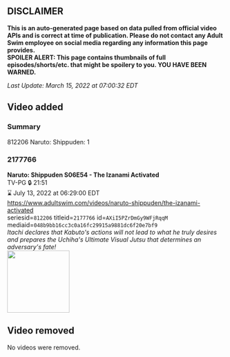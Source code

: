 ## DISCLAIMER
**This is an auto-generated page based on data pulled from official video APIs and is correct at time of publication. Please do not contact any Adult Swim employee on social media regarding any information this page provides.**  
**SPOILER ALERT: This page contains thumbnails of full episodes/shorts/etc. that might be spoilery to you. YOU HAVE BEEN WARNED.**  

_Last Update: March 15, 2022 at 07:00:32 EDT_
## Video added
### Summary
812206 Naruto: Shippuden: 1  
### 2177766
**Naruto: Shippuden S06E54 - The Izanami Activated**  
TV-PG 🔒 21:51  
⌛ July 13, 2022 at 06:29:00 EDT  
https://www.adultswim.com/videos/naruto-shippuden/the-izanami-activated  
seriesid=`812206` titleid=`2177766` id=`AXiI5PZrDmGy9WFjRqqM` mediaid=`048b9bb16cc3c0a16fc29915a9881dc6f20e7bf9`  
_Itachi declares that Kabuto's actions will not lead to what he truly desires and prepares the Uchiha's Ultimate Visual Jutsu that determines an adversary's fate!_  
<a href="https://media.cdn.adultswim.com/uploads/20210331/thumbnails/2_213311126471-narutoshippuden_337_IzanamiActivated.jpg"><img src="https://media.cdn.adultswim.com/uploads/20210331/thumbnails/2_213311126471-narutoshippuden_337_IzanamiActivated.jpg" height="144px" /></a>
## Video removed
No videos were removed.  
